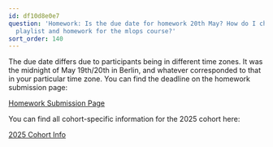 ```yaml
---
id: df10d8e0e7
question: 'Homework: Is the due date for homework 20th May? How do I check the updated
  playlist and homework for the mlops course?'
sort_order: 140
---
```


The due date differs due to participants being in different time zones. It was the midnight of May 19th/20th in Berlin, and whatever corresponded to that in your particular time zone. You can find the deadline on the homework submission page:

[Homework Submission Page](https://courses.datatalks.club/mlops-zoomcamp-2024/homework/hw1)

You can find all cohort-specific information for the 2025 cohort here:

[2025 Cohort Info](https://github.com/DataTalksClub/mlops-zoomcamp/tree/main/cohorts/2025)